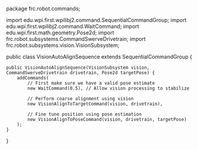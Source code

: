 package frc.robot.commands;

import edu.wpi.first.wpilibj2.command.SequentialCommandGroup;
import edu.wpi.first.wpilibj2.command.WaitCommand;
import edu.wpi.first.math.geometry.Pose2d;
import frc.robot.subsystems.CommandSwerveDrivetrain;
import frc.robot.subsystems.vision.VisionSubsystem;

public class VisionAutoAlignSequence extends SequentialCommandGroup {
    
    public VisionAutoAlignSequence(VisionSubsystem vision, CommandSwerveDrivetrain drivetrain, Pose2d targetPose) {
        addCommands(
            // First make sure we have a valid pose estimate
            new WaitCommand(0.5), // Allow vision processing to stabilize
            
            // Perform coarse alignment using vision
            new VisionAlignToTargetCommand(vision, drivetrain),
            
            // Fine tune position using pose estimation
            new VisionAlignToPoseCommand(vision, drivetrain, targetPose)
        );
    }
}